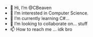 - 👋 Hi, I’m @CBeaven
- 👀 I’m interested in Computer Science.
- 🌱 I’m currently learning C#...
- 💞️ I’m looking to collaborate on... stuff
- 📫 How to reach me ... idk bro

<!---
CBeaven/CBeaven is a ✨ special ✨ repository because its `README.md` (this file) appears on your GitHub profile.
You can click the Preview link to take a look at your changes.
--->
